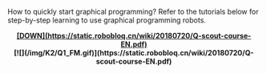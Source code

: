 How to quickly start graphical programming? Refer to the tutorials below for step-by-step learning to use graphical programming robots.

<div align=center>
<b><u>[DOWN](https://static.robobloq.cn/wiki/20180720/Q-scout-course-EN.pdf)</u>

<div align=center>
[![](/img/K2/Q1_FM.gif)](https://static.robobloq.cn/wiki/20180720/Q-scout-course-EN.pdf)
